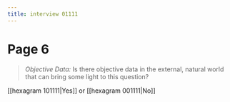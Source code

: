 ```yaml
---
title: interview 01111
---
```

# Page 6
> *Objective Data:* Is there objective data in the external, natural world that can bring some light to this question?

[[hexagram 101111|Yes]] or [[hexagram 001111|No]] 